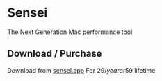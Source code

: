 # Sensei
The Next Generation Mac performance tool

## Download / Purchase

Download from [sensei.app](https://sensei.app/)
For 29$/year or 59$ lifetime